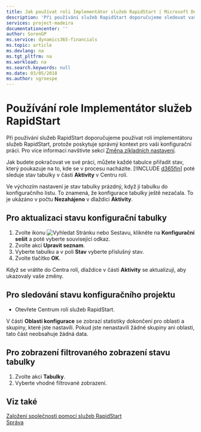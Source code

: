 ```yaml
---
title: Jak používat roli Implementátor služeb RapidStart | Microsoft Docs
description: 'Při používání služeb RapidStart doporučujeme sledovat vaši práci a používat roli implementátoru služeb RapidStart, protože poskytuje správný kontext pro vaši konfigurační práci.'
services: project-madeira
documentationcenter: ''
author: SorenGP
ms.service: dynamics365-financials
ms.topic: article
ms.devlang: na
ms.tgt_pltfrm: na
ms.workload: na
ms.search.keywords: null
ms.date: 03/05/2018
ms.author: sgroespe
---
```

# <a name="use-the-rapidstart-services-implementer-role-center"></a>Používání role Implementátor služeb RapidStart
Při používání služeb RapidStart doporučujeme používat roli implementátoru služeb RapidStart, protože poskytuje správný kontext pro vaši konfigurační práci. Pro více informací navštivte sekci [Změna zíkladních nastavení](ui-change-basic-settings.md).

Jak budete pokračovat ve své práci, můžete každé tabulce přiřadit stav, který poukazuje na to, kde se v procesu nacházíte. [!INCLUDE [d365fin](includes/d365fin_md.md)] poté sleduje stav tabulky v části **Aktivity** v Centru rolí.  

Ve výchozím nastavení je stav tabulky prázdný, když ji tabulku do konfiguračního listu. To znamená, že konfigurace tabulky ještě nezačala. To je ukázáno v počtu **Nezahájeno** v dlaždici **Aktivity**.  

## <a name="to-update-the-status-of-a-configuration-table"></a>Pro aktualizaci stavu konfigurační tabulky  
1.  Zvolte ikonu ![Vyhledat Stránku nebo Sestavu](media/ui-search/search_small.png "ikona Vyhledat stránku nebo sestavu"), klikněte na **Konfigurační sešit** a poté vyberte související odkaz.  
2.  Zvolte akci **Upravit seznam**.  
3.  Vyberte tabulku a v poli **Stav** vyberte příslušný stav.  
4.  Zvolte tlačítko **OK**.  

Když se vrátíte do Centra rolí, dlaždice v části **Aktivity** se aktualizují, aby ukazovaly vaše změny.  

## <a name="to-track-the-status-of-a-configuration-project"></a>Pro sledování stavu konfiguračního projektu  
- Otevřete Centrum rolí služeb RapidStart.  

V části **Oblasti konfigurace** se zobrazí statistiky dokončení pro oblasti a skupiny, které jste nastavili. Pokud jste nenastavili žádné skupiny ani oblasti, tato část neobsahuje žádná data.  

## <a name="to-see-a-filtered-view-of-table-status"></a>Pro zobrazení filtrovaného zobrazení stavu tabulky  
1. Zvolte akci **Tabulky**.  
2. Vyberte vhodné filtrované zobrazení.  

## <a name="see-also"></a>Viz také  
[Založení společnosti pomocí služeb RapidStart](admin-set-up-a-company-with-rapidstart.md)  
[Správa](admin-setup-and-administration.md)
